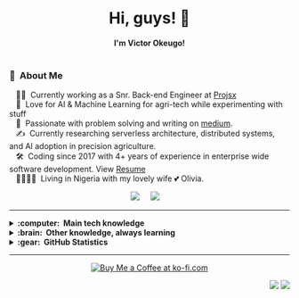 <h1 align="center">Hi, guys! 👋</h1>

<p align="center">
    <b>I'm Victor Okeugo!</b><br><br>
</p>

### :space_invader: &nbsp;About Me

&nbsp;&nbsp;&nbsp;:technologist: &nbsp;Currently working as a Snr. Back-end Engineer at [Projsx](https://projsx.com/) \
&nbsp;&nbsp;&nbsp;:seedling: &nbsp;Love for AI & Machine Learning for agri-tech while experimenting with stuff\
&nbsp;&nbsp;&nbsp;:heartbeat: &nbsp;Passionate with problem solving and writing on [medium](https://medium.com/@VOkeugo).\
&nbsp;&nbsp;&nbsp;:writing_hand: &nbsp;Currently researching serverless architecture, distributed systems, and AI adoption in precision agriculture.\
&nbsp;&nbsp;&nbsp;:hammer_and_wrench: &nbsp;Coding since 2017 with 4+ years of experience in enterprise wide software development. View [Resume](https://docs.google.com/document/d/1BYLvV0oH_3nOB1H5A99A7ZPHREmxVV3UkoA9zMfraTs/edit?usp=sharing)\
&nbsp;&nbsp;&nbsp;:family_man_woman_girl_girl: &nbsp;Living in Nigeria with my lovely wife :two_hearts: Olivia.

<p align="center">
  <a href="mailto:okeugo.victor.c@gmail.com?subject=Hi%20Victor%20"><img src="https://img.shields.io/badge/gmail-%23D14836.svg?&style=for-the-badge&logo=gmail&logoColor=white" /></a>&nbsp;&nbsp;&nbsp;&nbsp;
  <a href="https://www.linkedin.com/in/victorokeugo/"><img src="https://img.shields.io/badge/linkedin-%230077B5.svg?&style=for-the-badge&logo=linkedin&logoColor=white" /></a>&nbsp;&nbsp;&nbsp;&nbsp;
</p>

<hr/>

<details>
  <summary><b>:computer: &nbsp;Main tech knowledge</b></summary>
  <br/>

![TypeScript](https://img.shields.io/badge/TYPESCRIPT-%23007ACC.svg?&style=flat&logo=typescript&logoColor=white)&nbsp;
![NodeJS](https://img.shields.io/badge/NODEJS-339933.svg?&style=flat&logo=node.js&logoColor=white)&nbsp;
![ExpressJs](https://img.shields.io/badge/EXPRESS.JS-339933.svg?&style=flat&logo=expressjs&logoColor=white)&nbsp;
![Hapi.js](https://img.shields.io/badge/HAPI.JS-339933.svg?&style=flat&logo=hapi.js&logoColor=white)&nbsp;\
![Postgres](https://img.shields.io/badge/POSTGRES-%23316192.svg?&style=flat&logo=postgresql&logoColor=white)
![MySQL](https://img.shields.io/badge/MARIADB-4479A1.svg?&style=flat&logo=mariadb&logoColor=white)
![REST API](https://img.shields.io/badge/REST-02569B.svg?&style=flat&logo=rest&logoColor=white)&nbsp;
![GRAPHQL](https://img.shields.io/badge/GRAPHQL-E10098.svg?&style=flat&logo=graphql&logoColor=white)&nbsp;\
![Git](https://img.shields.io/badge/GIT-%23F05033.svg?&style=flat&logo=git&logoColor=white)&nbsp;
![MongoDB](https://img.shields.io/badge/MONGODB-47A248.svg?&style=flat&logo=mongodb&logoColor=white)&nbsp;
![AWS](https://img.shields.io/badge/AMAZON%20AWS-232F3E.svg?&style=flat&logo=amazon-aws&logoColor=white)&nbsp;
![Redis](https://img.shields.io/badge/REDIS-DC382D.svg?&style=flat&logo=redis&logoColor=white)&nbsp;\
![Ruby](https://img.shields.io/badge/RUBY-DC382D.svg?&style=flat&logo=ruby&logoColor=white)&nbsp;
![GitHub](https://img.shields.io/badge/GITHUB-%23121011.svg?&style=flat&logo=github&logoColor=white)&nbsp;
![GitLab](https://img.shields.io/badge/GITLAB-%23181717.svg?&style=flat&logo=gitlab&logoColor=white)&nbsp;
![Docker](https://img.shields.io/badge/DOCKER-2496ED.svg?&style=flat&logo=docker&logoColor=white)&nbsp;
![LINUX](https://img.shields.io/badge/LINUX-FCC624?style=flat-square&logo=linux&logoColor=black)\
![Clean Architecture](https://img.shields.io/badge/CLEAN%20ARCHITECTURE-6DB33F.svg?&style=flat&logoColor=white)&nbsp;
![Hexagonal Architecture](https://img.shields.io/badge/HEXAGONAL-2496ED.svg?&style=flat&logoColor=white)&nbsp;
![MVC Architecture](https://img.shields.io/badge/MVC-888888.svg?&style=flat&logoColor=white)&nbsp;
![DDD](https://img.shields.io/badge/DOMAIN%20DD-02569B.svg?&style=flat&logo=ddd&logoColor=white)&nbsp;\
![TDD](https://img.shields.io/badge/TEST%20DD-E34F26.svg?&style=flat&logo=tdd&logoColor=white)&nbsp;
![SCRUM](https://img.shields.io/badge/SCRUM-6DB33F.svg?&style=flat&logo=ddd&logoColor=white)&nbsp;
![HTML5](https://img.shields.io/badge/HTML5-E34F26.svg?&style=flat&logo=html5&logoColor=white)&nbsp;
![CSS3](https://img.shields.io/badge/CSS3-%231572B6.svg?&style=flat&logo=css3&logoColor=white)&nbsp;
![JavaScript](https://img.shields.io/badge/JAVASCRIPT-323330.svg?&style=flat&logo=javascript&logoColor=%23F7DF1E)&nbsp;
</details>

<details>
  <summary><b>:brain: &nbsp;Other knowledge, always learning</b></summary>
  <br/>

![Python](https://img.shields.io/badge/PYTHON-3776AB.svg?&style=flat&logo=python&logoColor=white)&nbsp;
![Golang](https://img.shields.io/badge/GOLANG-3776AB.svg?&style=flat&logo=python&logoColor=white)&nbsp;
![NestJS](https://img.shields.io/badge/NESTJS-E0234E.svg?&style=flat&logo=nestjs&logoColor=white)&nbsp;
![Nginx](https://img.shields.io/badge/NGINX-269539.svg?&style=flat&logo=nginx&logoColor=white)&nbsp;
![GRPC](https://img.shields.io/badge/GRPC-4285F4.svg?&style=flat&logo=google&logoColor=white)&nbsp;
![Kafka](https://img.shields.io/badge/APACHA%20KAFKA-231F20.svg?&style=flat&logo=apache-kafka&logoColor=white)&nbsp;\
![Kubernetes](https://img.shields.io/badge/KUBERNETES-326CE5.svg?&style=flat&logo=kubernetes&logoColor=white)&nbsp;
![GithubActions](https://img.shields.io/badge/GITHUB%20ACTIONS-2088FF.svg?&style=flat&logo=github-actions&logoColor=white)&nbsp;\
![GCP](https://img.shields.io/badge/GOOGLE%20CLOUD%20PLATAFORM-4285F4.svg?&style=flat&logo=google-cloud&logoColor=white)&nbsp;
![Onion Architecture](https://img.shields.io/badge/ONION%20ARCHITECTURE-A81C7D.svg?&style=flat&logoColor=white)&nbsp;
![BDD](https://img.shields.io/badge/BEHAVIOR%20DD-4479A1.svg?&style=flat&logo=bdd&logoColor=white)&nbsp;
![Firebase](https://img.shields.io/badge/FIREBASE-FFCA28.svg?&style=flat&logo=firebase&logoColor=black)&nbsp;
![Ansible](https://img.shields.io/badge/ANSIBLE-%231A1918.svg?&style=flat&logo=ansible&logoColor=white)&nbsp;
![Blockchain](https://img.shields.io/badge/BLOCKCHAIN-121D33.svg?&style=flat&logo=blockchain-dot-com&logoColor=white)&nbsp;

</details>

<details>
  <summary><b>:gear: &nbsp;GitHub Statistics</b></summary>
  <br/>
    <p align="center">
        <img height="137px" src="https://github-readme-streak-stats.herokuapp.com/?user=johnsonsirv&hide_border=true&theme=nightowl" />
    </p>
    <p align="center">
        <img height="137px" src="https://github-readme-stats.vercel.app/api?username=johnsonsirv&hide_title=true&hide_border=true&show_icons=true&include_all_commits=true&count_private=true&line_height=21&theme=nightowl" /> <img height="137px" src="https://github-readme-stats.vercel.app/api/top-langs/?username=johnsonsirv&hide=html&hide_title=true&hide_border=true&layout=compact&langs_count=8&theme=nightowl" />
    </p>
</details>

<hr/>

<p align="center">
 <a href="https://ko-fi.com/johnsonsirv">
   <img src="https://ko-fi.com/img/githubbutton_sm.svg" alt="Buy Me a Coffee at ko-fi.com" data-canonical-src="https://ko-fi.com/img/githubbutton_sm.svg" style="max-width: 100%;">
 </a>
</p>

<p align="right">
<img src="https://komarev.com/ghpvc/?username=johnsonsirv&style=plastic&label=Views"><img>
<img src="https://badges.pufler.dev/visits/johnsonsirv/johnsonsirv?color=black&logo=github" />
</p>
